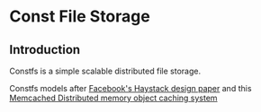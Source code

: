 Const File Storage
=======

## Introduction

Constfs is a simple scalable distributed file storage.


Constfs models after [Facebook's Haystack design paper](https://www.usenix.org/legacy/event/osdi10/tech/full_papers/Beaver.pdf) 
and this [Memcached Distributed memory object caching system](http://memcached.org/)


